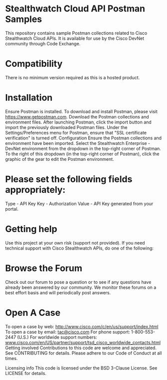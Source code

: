 # Stealthwatch Cloud API Postman Samples

This repository contains sample Postman collections related to Cisco Stealthwatch Cloud APIs. It is available for use by the Cisco DevNet community through Code Exchange. 

# Compatibility
There is no minimum version required as this is a hosted product.

# Installation
Ensure Postman is installed.
To download and install Postman, please visit https://www.getpostman.com.
Download the Postman collections and environment files.
After launching Postman, click the import button and import the previously downloaded Postman files.
Under the Settings/Preferences menu for Postman, ensure that "SSL certificate verification" is turned off.
Configuration
Ensure the Postman collections and environment have been imported.
Select the Stealthwatch Enterprise - DevNet environment from the dropdown in the top-right corner of Postman.
To the right of this dropdown (in the top-right corner of Postman), click the graphic of the gear to edit the Postman environment.

# Please set the following fields appropriately:
Type - API Key
Key - Authorization
Value - API Key generated from your portal. 

# Getting help
Use this project at your own risk (support not provided). If you need technical support with Cisco Stealthwatch APIs, do one of the following:

# Browse the Forum
Check out our forum to pose a question or to see if any questions have already been answered by our community. We monitor these forums on a best effort basis and will periodically post answers.

# Open A Case
To open a case by web: http://www.cisco.com/c/en/us/support/index.html
To open a case by email: tac@cisco.com
For phone support: 1-800-553-2447 (U.S.)
For worldwide support numbers: www.cisco.com/en/US/partner/support/tsd_cisco_worldwide_contacts.html
Getting involved
Contributions to this code are welcome and appreciated. See CONTRIBUTING for details. Please adhere to our Code of Conduct at all times.

Licensing info
This code is licensed under the BSD 3-Clause License. See LICENSE for details.